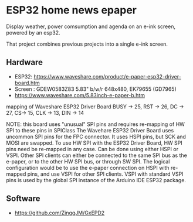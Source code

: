 # ESP32 home news epaper

Display weather, power comsumption and agenda on an e-ink screen, powered by an esp32.

That project combines previous projects into a single e-ink screen.

## Hardware

  * ESP32: https://www.waveshare.com/product/e-paper-esp32-driver-board.htm
  * Screen : GDEW0583Z83 5.83" b/w/r 648x480, EK79655 (GD7965)
  * https://www.waveshare.com/5.83inch-e-paper-b.htm


mapping of Waveshare ESP32 Driver Board
BUSY -> 25, RST -> 26, DC -> 27, CS-> 15, CLK -> 13, DIN -> 14

NOTE: this board uses "unusual" SPI pins and requires re-mapping of HW SPI to these pins in SPIClass
The Wavehare ESP32 Driver Board uses uncommon SPI pins for the FPC connector. It uses HSPI pins, but SCK and MOSI are swapped.
To use HW SPI with the ESP32 Driver Board, HW SPI pins need be re-mapped in any case. Can be done using either HSPI or VSPI.
Other SPI clients can either be connected to the same SPI bus as the e-paper, or to the other HW SPI bus, or through SW SPI.
The logical configuration would be to use the e-paper connection on HSPI with re-mapped pins, and use VSPI for other SPI clients.
VSPI with standard VSPI pins is used by the global SPI instance of the Arduino IDE ESP32 package.

## Software

  * https://github.com/ZinggJM/GxEPD2
